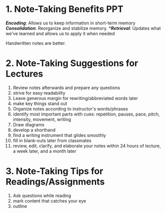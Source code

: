 # 1. Note-Taking Benefits PPT

***Encoding***: Allows us to keep information in short-term memory
***Consolidation***: Reorganize and stabilize memory. 
****Retrieval***: Updates what we've learned and allows us to apply it when needed

Handwritten notes are better.

# 2. Note-Taking Suggestions for Lectures

1. Review notes afterwards and prepare any questions
2. strive for easy readability
3. Leave generous margin for rewriting/abbreviated words later
4. make key things stand out
5. Organize notes according to instructor's words/phrases
6. identify most important parts with cues: repetition, pauses, pace, pitch, intensity, movement, writing
7. Draw diagrams
8. develop a shorthand
9. find a writing instrument that glides smoothly
10. fill in blank-outs later from classmates
11. review, edit, clarify, and elaborate your notes within 24 hours of lecture, a week later, and a month later

# 3. Note-Taking Tips for Readings/Assignments

1. Ask questions while reading
2. mark content that catches your eye
3. outline